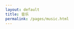 ```yaml
---
layout: default
title: 音乐
permalink: /pages/music.html
---
```





<div id="player5" class="aplayer" ></div>


<script type="text/javascript" src="{{ "/assets/js/mp3/APlayer.min.js" | prepend: site.baseurl }}"></script>
<script type="text/javascript">

	var ap5 = new APlayer({
	element: document.getElementById('player5'),
	narrow: false,
	autoplay: false,
	showlrc: 3,
	mutex: true,
	theme: '#ad7a86',
	mode: 'random',
	listmaxheight: '69px',
	music: [
		
		{
			title: '斑马,斑马',
			author: '宋冬野',
			url: '127.0.0.1:'+window.location.port+'/assets/mp3/songdongye_banma.mp3',
			pic: '127.0.0.1:'+window.location.port+'/assets/mp3/songdongye_banma.png',
			lrc: '127.0.0.1:'+window.location.port+'/assets/mp3/songdongye_banma.lrc'
		},
		{
			title: '飘雪',
			author: '陈慧娴',
			url: '127.0.0.1:'+window.location.port+'/assets/mp3/chenhuixian_piaoxue.mp3',
			pic: '127.0.0.1:'+window.location.port+'/assets/mp3/chenhuixian_piaoxue.png',
			lrc: '127.0.0.1:'+window.location.port+'/assets/mp3/chenhuixian_piaoxue.lrc'
		},
		{
			title: '成都',
			author: '赵雷',
			url: '127.0.0.1:'+window.location.port+'/assets/mp3/zhaolei_chengdu.mp3',
			pic: '127.0.0.1:'+window.location.port+'/assets/mp3/zhaolei_chengdu.png',
			lrc: '127.0.0.1:'+window.location.port+'/assets/mp3/zhaolei_chengdu.lrc'
		}
		
		
	]
});
</script>

<!--
{
			title: 'あっちゅ～ま青春!',
			author: '七森中☆ごらく部',
			url: 'http://devtest.qiniudn.com/あっちゅ～ま青春!.mp3',
			pic: 'http://devtest.qiniudn.com/あっちゅ～ま青春!.jpg',
			lrc: '{{site.baseurl}}/assets/mp3/qingchun.lrc'
		},
		{
			title: 'secret base~君がくれたもの~',
			author: '茅野愛衣',
			url: 'http://devtest.qiniudn.com/secret base~.mp3',
			pic: 'http://devtest.qiniudn.com/secret base~.jpg',
			lrc: '{{site.baseurl}}/assets/mp3/jun.lrc'
		},
		{
			title: '回レ！雪月花',
			author: '小倉唯',
			url: 'http://devtest.qiniudn.com/回レ！雪月花.mp3',
			pic: 'http://devtest.qiniudn.com/回レ！雪月花.jpg',
			lrc: '{{site.baseurl}}/assets/mp3/xueyuehua.lrc'
		}
-->